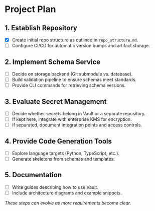 # Project Plan

## 1. Establish Repository
- [x] Create initial repo structure as outlined in `repo_structure.md`.
- [ ] Configure CI/CD for automatic version bumps and artifact storage.

## 2. Implement Schema Service
- [ ] Decide on storage backend (Git submodule vs. database).
- [ ] Build validation pipeline to ensure schemas meet standards.
- [ ] Provide CLI commands for retrieving schema versions.

## 3. Evaluate Secret Management
- [ ] Decide whether secrets belong in Vault or a separate repository.
- [ ] If kept here, integrate with enterprise KMS for encryption.
- [ ] If separated, document integration points and access controls.

## 4. Provide Code Generation Tools
- [ ] Explore language targets (Python, TypeScript, etc.).
- [ ] Generate skeletons from schemas and templates.

## 5. Documentation
- [ ] Write guides describing how to use Vault.
- [ ] Include architecture diagrams and example snippets.

*These steps can evolve as more requirements become clear.*
